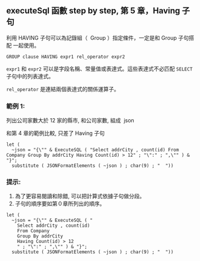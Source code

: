 executeSql 函數 step by step, 第 5 章，Having 子句
-------------------------------------------

利用 HAVING 子句可以為記錄組（  Group ）指定條件，一定是和 Group 子句搭配 一起使用。

    GROUP clause HAVING expr1 rel_operator expr2

`expr1` 和 `expr2` 可以是字段名稱、常量值或表達式。這些表達式不必匹配 `SELECT` 子句中的列表達式。

`rel_operator` 是連結兩個表達式的關係運算子。

### 範例 1:

列出公司家數大於 12 家的縣市, 和公司家數, 組成  json

和第 4 章的範例比較, 只差了 Having 子句
```dotnetcli
let (
  ~json = "{\"" & ExecuteSQL ( "Select addrCity , count(id) From Company Group By addrCity Having Count(id) > 12" ; "\":" ; ",\"" ) & "}";
  substitute ( JSONFormatElements ( ~json ) ; char(9) ; "  "))
```
    

### 提示:

1.  為了更容易閱讀和除錯, 可以把計算式依據子句做分段。
2.  子句的順序要如第０章所列出的順序。
```
let (  
  ~json = "{\"" & ExecuteSQL ( "    
    Select addrCity , count(id)     
    From Company     
    Group By addrCity     
    Having Count(id) > 12     
    " ; "\":" ; ",\"" ) & "}";  
  substitute ( JSONFormatElements ( ~json ) ; char(9) ; "  "))
```